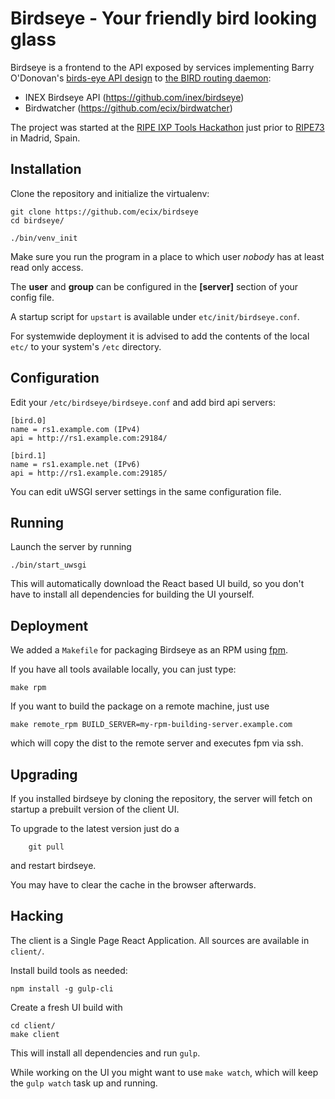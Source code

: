 
# Birdseye - Your friendly bird looking glass

Birdseye is a frontend to the API exposed by 
services implementing Barry O'Donovan's
[birds-eye API design](https://github.com/inex/birds-eye-design/) to
[the BIRD routing daemon](http://bird.network.cz/):

 * INEX Birdseye API (https://github.com/inex/birdseye)
 * Birdwatcher (https://github.com/ecix/birdwatcher)


The project was started at the
[RIPE IXP Tools Hackathon](https://atlas.ripe.net/hackathon/ixp-tools/) 
just prior to [RIPE73](https://ripe73.ripe.net/) in Madrid, Spain.



## Installation

Clone the repository and initialize the virtualenv:

    git clone https://github.com/ecix/birdseye
    cd birdseye/

    ./bin/venv_init

Make sure you run the program in a place
to which user _nobody_ has at least read only access.

The **user** and **group** can be configured in the **[server]**
section of your config file.


A startup script for `upstart` is available
under `etc/init/birdseye.conf`.


For systemwide deployment it is advised to add the contents
of the local `etc/` to your system's `/etc`
directory.

## Configuration

Edit your `/etc/birdseye/birdseye.conf` and add bird api servers:

    [bird.0]
    name = rs1.example.com (IPv4)
    api = http://rs1.example.com:29184/

    [bird.1]
    name = rs1.example.net (IPv6)
    api = http://rs1.example.com:29185/

You can edit uWSGI server settings in the same configuration file.


## Running

Launch the server by running

    ./bin/start_uwsgi

This will automatically download the React based UI build, so you
don't have to install all dependencies for building the UI yourself.



## Deployment

We added a `Makefile` for packaging Birdseye as an RPM using [fpm](https://github.com/jordansissel/fpm).

If you have all tools available locally, you can just type:

    make rpm

If you want to build the package on a remote machine, just use

    make remote_rpm BUILD_SERVER=my-rpm-building-server.example.com

which will copy the dist to the remote server and executes fpm via ssh.


## Upgrading

If you installed birdseye by cloning the repository,
the server will fetch on startup a prebuilt version
of the client UI.

To upgrade to the latest version just do a

		git pull

and restart birdseye.

You may have to clear the cache in the browser afterwards.


## Hacking

The client is a Single Page React Application.
All sources are available in `client/`. 

Install build tools as needed:

    npm install -g gulp-cli


Create a fresh UI build with

    cd client/
    make client

This will install all dependencies and run `gulp`.

While working on the UI you might want to use `make watch`,
which will keep the `gulp watch` task up and running.



